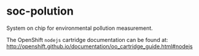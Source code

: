 # soc-polution
System on chip for environmental pollution measurement.


The OpenShift `nodejs` cartridge documentation can be found at:
http://openshift.github.io/documentation/oo_cartridge_guide.html#nodejs
